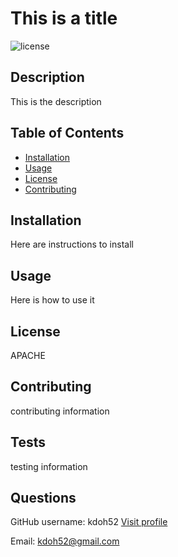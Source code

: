 # This is a title

![license](https://img.shields.io/static/v1?label=license&message=APACHE&color=blue)

## Description
This is the description

## Table of Contents
* [Installation](#installation)
* [Usage](#usage)
* [License](#license)
* [Contributing](#contributing)

## Installation
Here are instructions to install

## Usage
Here is how to use it

## License
APACHE

## Contributing
contributing information

## Tests
testing information

## Questions
GitHub username: kdoh52
[Visit profile](https://github.com/kdoh52)

Email: kdoh52@gmail.com
